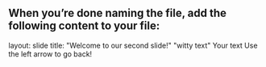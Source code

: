 When you’re done naming the file, add the following content to your file:
---
layout: slide
title: "Welcome to our second slide!"
"witty text"
Your text
Use the left arrow to go back!
